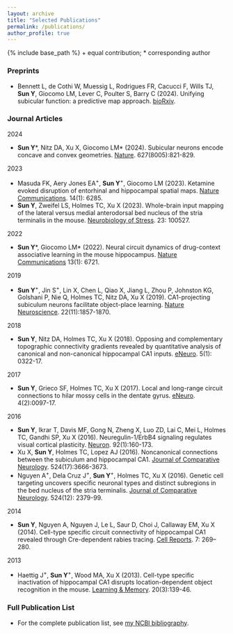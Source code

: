 ```yaml
---
layout: archive
title: "Selected Publications"
permalink: /publications/
author_profile: true
---
```


{% include base_path %}
\+ equal contribution; * corresponding author
### Preprints
* Bennett L, de Cothi W, Muessig L, Rodrigues FR, Cacucci F, Wills TJ, **Sun Y**, Giocomo LM, Lever C, Poulter S, Barry C (2024). Unifying subicular function: a predictive map approach. [bioRxiv](https://doi.org/10.1101/2024.11.06.622306).

### Journal Articles

2024
* **Sun Y**\*, Nitz DA, Xu X, Giocomo LM\* (2024). Subicular neurons encode concave and convex geometries. [Nature](https://doi.org/10.1038/s41586-024-07139-z). 627(8005):821-829.

2023
* Masuda FK,  Aery Jones EA<sup>+</sup>, **Sun Y**<sup>+</sup>, Giocomo LM (2023). Ketamine evoked disruption of entorhinal and hippocampal spatial maps. [Nature Communications](https://doi.org/10.1038/s41467-023-41750-4). 14(1): 6285.
* **Sun Y**, Zweifel LS, Holmes TC, Xu X (2023). Whole-brain input mapping of the lateral versus medial anterodorsal bed nucleus of the stria terminalis in the mouse. [Neurobiology of Stress](https://doi.org/10.1016/j.ynstr.2023.100527). 23: 100527.

2022
* **Sun Y**\*, Giocomo LM\* (2022). Neural circuit dynamics of drug-context associative learning in the mouse hippocampus. [Nature Communications](https://doi.org/10.1038/s41467-022-34114-x) 13(1): 6721.

2019
* **Sun Y**<sup>+</sup>, Jin S<sup>+</sup>, Lin X, Chen L, Qiao X, Jiang L, Zhou P, Johnston KG, Golshani P, Nie Q, Holmes TC, Nitz DA, Xu X (2019). CA1-projecting subiculum neurons facilitate object-place learning. [Nature Neuroscience](https://doi.org/10.1038/s41593-019-0496-y). 22(11):1857-1870.

2018
* **Sun Y**, Nitz DA, Holmes TC, Xu X (2018). Opposing and complementary topographic connectivity gradients revealed by quantitative analysis of canonical and non-canonical hippocampal CA1 inputs. [eNeuro](https://doi.org/10.1523/ENEURO.0322-17.2018). 5(1): 0322-17.

2017
* **Sun Y**, Grieco SF, Holmes TC, Xu X (2017). Local and long-range circuit connections to hilar mossy cells in the dentate gyrus. [eNeuro](https://doi.org/10.1523/ENEURO.0097-17.2017). 4(2):0097-17.

2016
* **Sun Y**, Ikrar T, Davis MF, Gong N, Zheng X, Luo ZD, Lai C, Mei L, Holmes TC, Gandhi SP, Xu X (2016). Neuregulin-1/ErbB4 signaling regulates visual cortical plasticity. [Neuron](https://doi.org/10.1016/j.neuron.2016.08.033). 92(1):160-173.
* Xu X, **Sun Y**, Holmes TC, Lopez AJ (2016). Noncanonical connections between the subiculum and hippocampal CA1. [Journal of Comparative Neurology](https://doi.org/10.1002/cne.24024). 524(17):3666-3673. 
* Nguyen A<sup>+</sup>, Dela Cruz J<sup>+</sup>, **Sun Y**<sup>+</sup>, Holmes TC, Xu X (2016). Genetic cell targeting uncovers specific neuronal types and distinct subregions in the bed nucleus of the stria terminalis. [Journal of Comparative Neurology](https://doi.org/10.1002/cne.23954). 524(12): 2379-99. 

2014
* **Sun Y**, Nguyen A, Nguyen J, Le L, Saur D, Choi J, Callaway EM, Xu X (2014). Cell-type specific circuit connectivity of hippocampal CA1 revealed through Cre-dependent rabies tracing. [Cell Reports](https://doi.org/10.1016/j.celrep.2014.02.030). 7: 269–280.

2013
* Haettig J<sup>+</sup>, **Sun Y**<sup>+</sup>, Wood MA, Xu X (2013). Cell-type specific inactivation of hippocampal CA1 disrupts location-dependent object recognition in the mouse. [Learning & Memory](https://doi.org/10.1101/lm.027847.112). 20(3):139-46. 

### Full Publication List
* For the complete publication list, see [my NCBI bibliography](https://www.ncbi.nlm.nih.gov/myncbi/yanjun.sun.1/bibliography/public/).